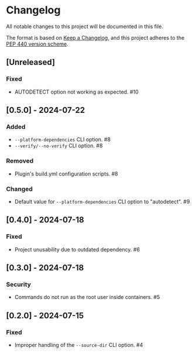 # Changelog
All notable changes to this project will be documented in this
file.

The format is based on [Keep a
Changelog](https://keepachangelog.com/en/1.0.0/), and this project adheres to
the [PEP 440 version scheme](https://peps.python.org/pep-0440/#version-scheme).

## [Unreleased]
### Fixed
- AUTODETECT option not working as expected. #10

## [0.5.0] - 2024-07-22
### Added
- `--platform-dependencies` CLI option. #8
- `--verify/--no-verify` CLI option. #8

### Removed
- Plugin's build.yml configuration scripts. #8

### Changed
- Default value for `--platform-dependencies` CLI option to "autodetect". #9

## [0.4.0] - 2024-07-18
### Fixed
- Project unusability due to outdated dependency. #6

## [0.3.0] - 2024-07-18
### Security
- Commands do not run as the root user inside containers. #5

## [0.2.0] - 2024-07-15
### Fixed
- Improper handling of the `--source-dir` CLI option. #4
